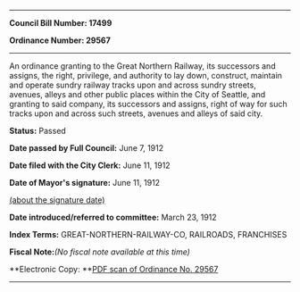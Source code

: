 

********

**Council Bill Number: 17499**
   
**Ordinance Number: 29567**
********

 An ordinance granting to the Great Northern Railway, its successors and assigns, the right, privilege, and authority to lay down, construct, maintain and operate sundry railway tracks upon and across sundry streets, avenues, alleys and other public places within the City of Seattle, and granting to said company, its successors and assigns, right of way for such tracks upon and across such streets, avenues and alleys of said city.

**Status:** Passed
   
**Date passed by Full Council:** June 7, 1912
   
**Date filed with the City Clerk:** June 11, 1912
   
**Date of Mayor's signature:** June 11, 1912
   
[(about the signature date)](/~public/approvaldate.htm)
   
   
   
**Date introduced/referred to committee:** March 23, 1912
   
   
**Index Terms:** GREAT-NORTHERN-RAILWAY-CO, RAILROADS, FRANCHISES

**Fiscal Note:**_(No fiscal note available at this time)_

**Electronic Copy: **[PDF scan of Ordinance No. 29567](/~archives/Ordinances/Ord_29567.pdf)

********


